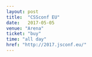 ```yaml
---
layout: post
title:  "CSSconf EU"
date:   2017-05-05
venue: "Arena"
ticket: "buy"
time: "all day"
href: "http://2017.jsconf.eu/"
---
```

<!-- fill in the URL of your event host page if you haven't enough information for a detail page, so the event link won't point on the detail page at all -->
